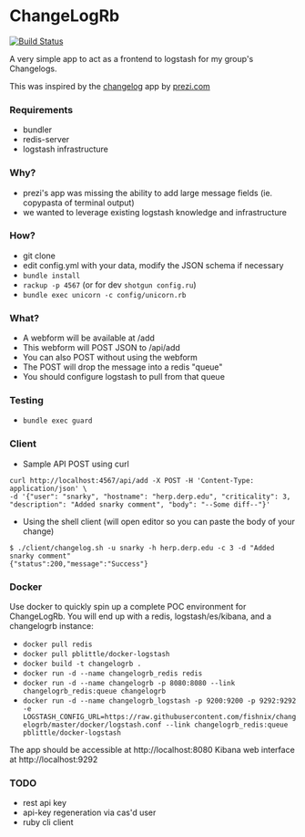 # ChangeLogRb  
[![Build Status](https://travis-ci.org/fishnix/changelogrb.svg?branch=master)](https://travis-ci.org/fishnix/changelogrb)
  
A very simple app to act as a frontend to logstash for my group's Changelogs.

This was inspired by the [changelog](https://github.com/prezi/changelog) app by [prezi.com](http://prezi.com)

### Requirements
  
- bundler 
- redis-server 
- logstash infrastructure

### Why?
  
  - prezi's app was missing the ability to add large message fields (ie. copypasta of terminal output)
  - we wanted to leverage existing logstash knowledge and infrastructure
  
### How?  

- git clone
- edit config.yml with your data, modify the JSON schema if necessary
- `bundle install`
- `rackup -p 4567` (or for dev `shotgun config.ru`)
- `bundle exec unicorn -c config/unicorn.rb`
 
### What?

 - A webform will be available at /add
 - This webform will POST JSON to /api/add
 - You can also POST without using the webform
 - The POST will drop the message into a redis "queue"
 - You should configure logstash to pull from that queue
 
### Testing

 - `bundle exec guard`
 
### Client

 - Sample API POST using curl

 ```
 curl http://localhost:4567/api/add -X POST -H 'Content-Type: application/json' \
 -d '{"user": "snarky", "hostname": "herp.derp.edu", "criticality": 3, "description": "Added snarky comment", "body": "--Some diff--"}'
 ```
 
 - Using the shell client (will open editor so you can paste the body of your change)
 
 ```
 $ ./client/changelog.sh -u snarky -h herp.derp.edu -c 3 -d "Added snarky comment"
 {"status":200,"message":"Success"}
 ```
 
### Docker

Use docker to quickly spin up a complete POC environment for ChangeLogRb.
You will end up with a redis, logstash/es/kibana, and a changelogrb instance:
 - `docker pull redis`
 - `docker pull pblittle/docker-logstash`
 - `docker build -t changelogrb .`
 - `docker run -d --name changelogrb_redis redis`
 - `docker run -d --name changelogrb -p 8080:8080 --link changelogrb_redis:queue changelogrb`
 - `docker run -d --name changelogrb_logstash -p 9200:9200 -p 9292:9292 -e LOGSTASH_CONFIG_URL=https://raw.githubusercontent.com/fishnix/changelogrb/master/docker/logstash.conf --link changelogrb_redis:queue pblittle/docker-logstash`

The app should be accessible at http://localhost:8080
Kibana web interface at http://localhost:9292
 
### TODO
 - rest api key
 - api-key regeneration via cas'd user
 - ruby cli client

